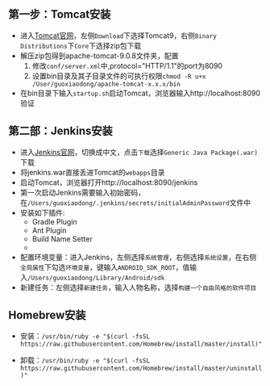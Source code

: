 ## 第一步：Tomcat安装
* 进入[Tomcat官网](https://tomcat.apache.org/)，左侧`Download`下选择Tomcat9，右侧`Binary Distributions`下`Core`下选择zip包下载
* 解压zip包得到apache-tomcat-9.0.8文件夹，配置 
	1. 修改`conf/server.xml`中,protocol="HTTP/1.1"的port为8090
	2. 设置bin目录及其子目录文件的可执行权限`chmod -R u+x /User/guoxiaodong/apache-tomcat-x.x.x/bin`
* 在bin目录下输入`startup.sh`启动Tomcat，浏览器输入http://localhost:8090验证

## 第二部：Jenkins安装
* 进入[Jenkins官网](https://jenkins.io)，切换成中文，点击`下载`选择`Generic Java Package(.war)`下载
* 将jenkins.war直接丢进Tomcat的`webapps`目录
* 启动Tomcat，浏览器打开http://localhost:8090/jenkins
* 第一次启动Jenkins需要输入初始密码，在`/Users/guoxiaodong/.jenkins/secrets/initialAdminPassword`文件中
* 安装如下插件:
	* Gradle Plugin
	* Ant Plugin
	* Build Name Setter
	* 
* 配置环境变量：进入Jenkins，左侧选择`系统管理`，右侧选择`系统设置`，在右侧`全局属性`下勾选`环境变量`，键输入`ANDROID_SDK_ROOT`，值输入`/Users/guoxiaodong/Library/Android/sdk`
* 新建任务：左侧选择`新建任务`，输入人物名称，选择`构建一个自由风格的软件项目`

## Homebrew安装

* 安装：`/usr/bin/ruby -e "$(curl -fsSL https://raw.githubusercontent.com/Homebrew/install/master/install)"`

* 卸载：`/usr/bin/ruby -e "$(curl -fsSL https://raw.githubusercontent.com/Homebrew/install/master/uninstall)"`
